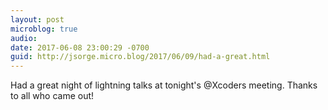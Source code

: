 ```yaml
---
layout: post
microblog: true
audio: 
date: 2017-06-08 23:00:29 -0700
guid: http://jsorge.micro.blog/2017/06/09/had-a-great.html
---
```

Had a great night of lightning talks at tonight's @Xcoders meeting. Thanks to all who came out!
